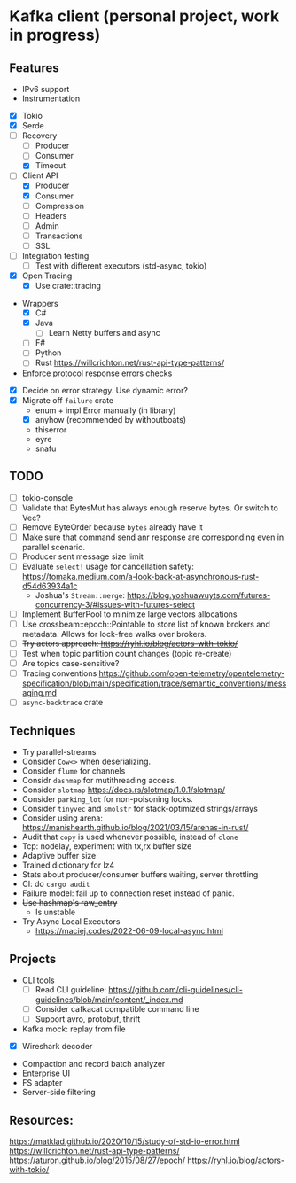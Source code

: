 # Kafka client (personal project, work in progress) 

## Features
* IPv6 support
* Instrumentation

- [x] Tokio
- [x] Serde
- [ ] Recovery
  - [ ] Producer
  - [ ] Consumer
  - [X] Timeout
- [ ] Client API
  - [x] Producer
  - [x] Consumer
  - [ ] Compression
  - [ ] Headers
  - [ ] Admin
  - [ ] Transactions
  - [ ] SSL
- [ ] Integration testing
    - [ ] Test with different executors (std-async, tokio)
- [x] Open Tracing
    - [x] Use crate::tracing
* Wrappers
    - [x] C#
    - [x] Java
        - [ ] Learn Netty buffers and async
    - [ ] F#
    - [ ] Python
    - [ ] Rust https://willcrichton.net/rust-api-type-patterns/
* Enforce protocol response errors checks
- [x] Decide on error strategy. Use dynamic error?
- [x] Migrate off `failure` crate
    * enum + impl Error manually (in library)
    - [x] anyhow (recommended by withoutboats)
    * thiserror
    * eyre
    * snafu

## TODO
- [ ] tokio-console
- [ ] Validate that BytesMut has always enough reserve bytes. Or switch to Vec?
- [ ] Remove ByteOrder because `bytes` already have it  
- [ ] Make sure that command send anr response are corresponding even in parallel scenario.
- [ ] Producer sent message size limit
- [ ] Evaluate `select!` usage for cancellation safety: https://tomaka.medium.com/a-look-back-at-asynchronous-rust-d54d63934a1c
  - Joshua's `Stream::merge`: https://blog.yoshuawuyts.com/futures-concurrency-3/#issues-with-futures-select 
- [ ] Implement BufferPool to minimize large vectors allocations  
- [ ] Use crossbeam::epoch::Pointable to store list of known brokers and metadata. Allows for lock-free walks over brokers.
- [ ] ~~Try actors approach: https://ryhl.io/blog/actors-with-tokio/~~
- [ ] Test when topic partition count changes (topic re-create)
- [ ] Are topics case-sensitive?
- [ ] Tracing conventions https://github.com/open-telemetry/opentelemetry-specification/blob/main/specification/trace/semantic_conventions/messaging.md
- [ ] `async-backtrace` crate

## Techniques
* Try parallel-streams
* Consider `Cow<>` when deserializing.
* Consider `flume` for channels
* Considr `dashmap` for mutithreading access.
* Consider `slotmap` https://docs.rs/slotmap/1.0.1/slotmap/
* Consider `parking_lot` for non-poisoning locks.
* Consider `tinyvec` and `smolstr` for stack-optimized strings/arrays
* Consider using arena: https://manishearth.github.io/blog/2021/03/15/arenas-in-rust/  
* Audit that `copy` is used whenever possible, instead of `clone`
* Tcp: nodelay, experiment with tx,rx buffer size
* Adaptive buffer size
* Trained dictionary for lz4
* Stats about producer/consumer buffers waiting, server throttling
* CI: do `cargo audit`
* Failure model: fail up to connection reset instead of panic.
* ~~Use hashmap's raw_entry~~
  * Is unstable
* Try Async Local Executors
  * https://maciej.codes/2022-06-09-local-async.html

## Projects
* CLI tools
  - [ ] Read CLI guideline: https://github.com/cli-guidelines/cli-guidelines/blob/main/content/_index.md
  - [ ] Consider cafkacat compatible command line
  - [ ] Support avro, protobuf, thrift
* Kafka mock: replay from file
- [x] Wireshark decoder
* Compaction and record batch analyzer
* Enterprise UI
* FS adapter
* Server-side filtering

## Resources:
https://matklad.github.io/2020/10/15/study-of-std-io-error.html
https://willcrichton.net/rust-api-type-patterns/
https://aturon.github.io/blog/2015/08/27/epoch/
https://ryhl.io/blog/actors-with-tokio/
